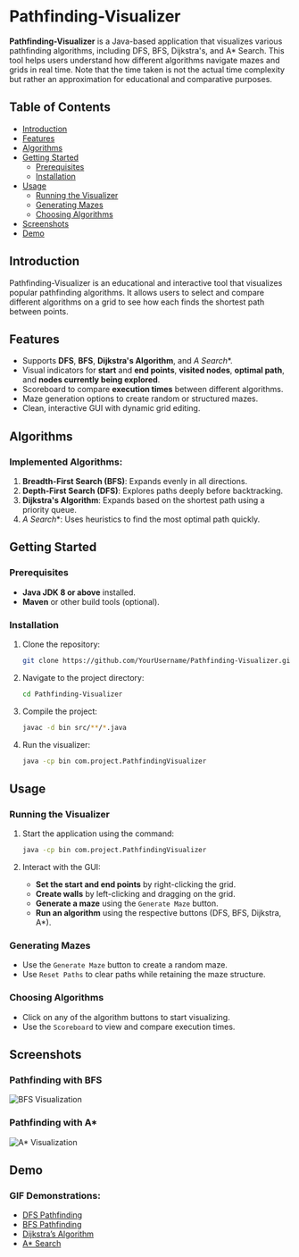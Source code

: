 # Pathfinding-Visualizer

**Pathfinding-Visualizer** is a Java-based application that visualizes various pathfinding algorithms, including DFS, BFS, Dijkstra's, and A* Search. This tool helps users understand how different algorithms navigate mazes and grids in real time. Note that the time taken is not the actual time complexity but rather an approximation for educational and comparative purposes.

## Table of Contents

- [Introduction](#introduction)
- [Features](#features)
- [Algorithms](#algorithms)
- [Getting Started](#getting-started)
  - [Prerequisites](#prerequisites)
  - [Installation](#installation)
- [Usage](#usage)
  - [Running the Visualizer](#running-the-visualizer)
  - [Generating Mazes](#generating-mazes)
  - [Choosing Algorithms](#choosing-algorithms)
- [Screenshots](#screenshots)
- [Demo](#demo)

## Introduction

Pathfinding-Visualizer is an educational and interactive tool that visualizes popular pathfinding algorithms. It allows users to select and compare different algorithms on a grid to see how each finds the shortest path between points.

## Features

- Supports **DFS**, **BFS**, **Dijkstra's Algorithm**, and **A* Search**.
- Visual indicators for **start** and **end points**, **visited nodes**, **optimal path**, and **nodes currently being explored**.
- Scoreboard to compare **execution times** between different algorithms.
- Maze generation options to create random or structured mazes.
- Clean, interactive GUI with dynamic grid editing.

## Algorithms

### Implemented Algorithms:
1. **Breadth-First Search (BFS)**: Expands evenly in all directions.
2. **Depth-First Search (DFS)**: Explores paths deeply before backtracking.
3. **Dijkstra's Algorithm**: Expands based on the shortest path using a priority queue.
4. **A* Search**: Uses heuristics to find the most optimal path quickly.

## Getting Started

### Prerequisites

- **Java JDK 8 or above** installed.
- **Maven** or other build tools (optional).

### Installation

1. Clone the repository:
    ```bash
    git clone https://github.com/YourUsername/Pathfinding-Visualizer.git
    ```

2. Navigate to the project directory:
    ```bash
    cd Pathfinding-Visualizer
    ```

3. Compile the project:
    ```bash
    javac -d bin src/**/*.java
    ```

4. Run the visualizer:
    ```bash
    java -cp bin com.project.PathfindingVisualizer
    ```

## Usage

### Running the Visualizer

1. Start the application using the command:
    ```bash
    java -cp bin com.project.PathfindingVisualizer
    ```

2. Interact with the GUI:
   - **Set the start and end points** by right-clicking the grid.
   - **Create walls** by left-clicking and dragging on the grid.
   - **Generate a maze** using the `Generate Maze` button.
   - **Run an algorithm** using the respective buttons (DFS, BFS, Dijkstra, A*).

### Generating Mazes
- Use the `Generate Maze` button to create a random maze.
- Use `Reset Paths` to clear paths while retaining the maze structure.

### Choosing Algorithms
- Click on any of the algorithm buttons to start visualizing.
- Use the `Scoreboard` to view and compare execution times.

## Screenshots

### Pathfinding with BFS
![BFS Visualization](docs/bfs_demo.gif)

### Pathfinding with A*
![A* Visualization](docs/astar_demo.gif)

## Demo

### GIF Demonstrations:
- [DFS Pathfinding](docs/dfs_demo.gif)
- [BFS Pathfinding](docs/bfs_demo.gif)
- [Dijkstra’s Algorithm](docs/dijkstra_demo.gif)
- [A* Search](docs/astar_demo.gif)
